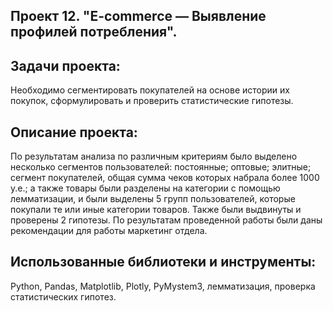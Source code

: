 ## Проект 12. "E-commerce — Выявление профилей потребления".

## Задачи проекта:
Необходимо сегментировать покупателей на основе истории их покупок, сформулировать и проверить статистические гипотезы.

## Описание проекта:
По результатам анализа по различным критериям было выделено несколько сегментов пользователей:
постоянные; оптовые; элитные; сегмент покупателей, общая сумма чеков которых набрала более 1000 у.е.; а также товары были разделены на категории с помощью лемматизации, и были выделены 5 групп пользователей, которые покупали те или иные категории товаров.
Также были выдвинуты и проверены 2 гипотезы. По результатам проведенной работы были даны рекомендации для работы маркетинг отдела.

## Использованные библиотеки и инструменты:
Python, Pandas, Matplotlib, Plotly, PyMystem3, лемматизация, проверка статистических гипотез.

